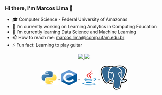 ### Hi there, I'm Marcos Lima 👋

- 🎓 Computer Science - Federal University of Amazonas
- 🔭 I’m currently working on Learning Analytics in Computing Education
- 🌱 I’m currently learning Data Science and Machine Learning
- 📫 How to reach me: marcos.lima@icomp.ufam.edu.br
- ⚡ Fun fact: Learning to play guitar

<div align="center">
  <a href="https://github.com/marcosmapl">
  <img height="180em" src="https://github-readme-stats.vercel.app/api?username=marcosmapl&show_icons=true&theme=algolia&include_all_commits=true&count_private=true"/>
  <img height="180em" src="https://github-readme-stats.vercel.app/api/top-langs/?username=marcosmapl&layout=compact&langs_count=7&theme=algolia"/>
</div>
  
<div style="display: inline_block"><br>
   <div align="center">
      <img align="center" alt="Marcos-Python" height="50" width="60" src="https://raw.githubusercontent.com/devicons/devicon/master/icons/python/python-original.svg">
      <img align="center" alt="Marcos-C" height="50" width="60" src="https://raw.githubusercontent.com/devicons/devicon/master/icons/c/c-original.svg">
      <img align="center" alt="Marcos-Java" height="50" width="60" src="https://raw.githubusercontent.com/devicons/devicon/master/icons/java/java-original.svg">
      <img align="center" alt="Marcos-Postgres" height="80" width="90" src="https://raw.githubusercontent.com/devicons/devicon/master/icons/postgresql/postgresql-original.svg" />  
  </div>
</div>
